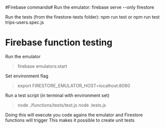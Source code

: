 #Firebase commands#
Run the emulator: firebase serve --only firestore

Run the tests (from the firestore-tests folder): npm run test  or npm run test trips-users.spec.js


# Firebase function testing #

Run the emulator
> firebase emulators:start

Set environment flag
> export FIRESTORE_EMULATOR_HOST=localhost:8080

Run a test script (in terminal with environment set)
> node ./functions/tests/test.js
> node .tests.js

Doing this will execute you code agains the emulator and Firestore functions will trigger
This makes it possible to create unit tests